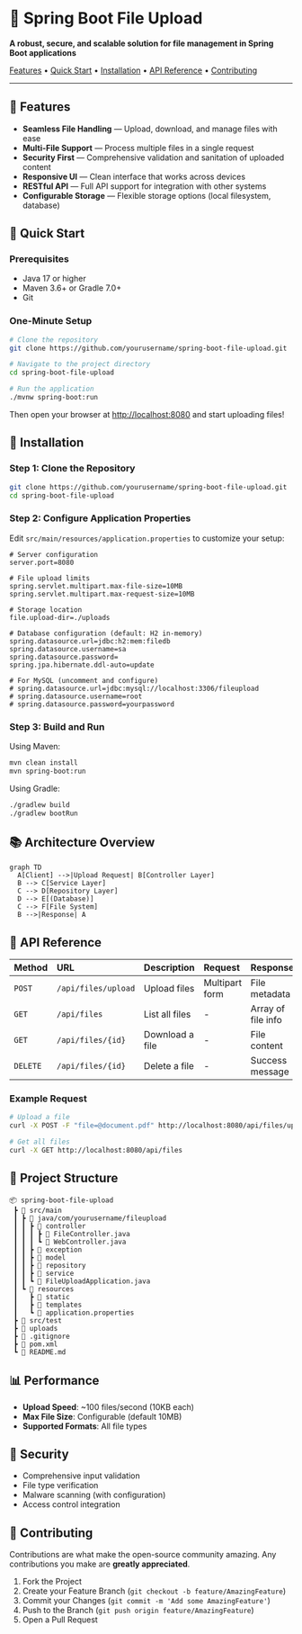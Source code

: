 # 📂 Spring Boot File Upload


**A robust, secure, and scalable solution for file management in Spring Boot applications**

[Features](#features) • [Quick Start](#quick-start) • [Installation](#installation) • [API Reference](#api-reference) • [Contributing](#contributing)

</div>

---

## 🌟 Features

- **Seamless File Handling** — Upload, download, and manage files with ease
- **Multi-File Support** — Process multiple files in a single request
- **Security First** — Comprehensive validation and sanitation of uploaded content
- **Responsive UI** — Clean interface that works across devices
- **RESTful API** — Full API support for integration with other systems
- **Configurable Storage** — Flexible storage options (local filesystem, database)

## 🚀 Quick Start

### Prerequisites

- Java 17 or higher
- Maven 3.6+ or Gradle 7.0+
- Git

### One-Minute Setup

```bash
# Clone the repository
git clone https://github.com/yourusername/spring-boot-file-upload.git

# Navigate to the project directory
cd spring-boot-file-upload

# Run the application
./mvnw spring-boot:run
```

Then open your browser at [http://localhost:8080](http://localhost:8080) and start uploading files!

## 📖 Installation

### Step 1: Clone the Repository

```bash
git clone https://github.com/yourusername/spring-boot-file-upload.git
cd spring-boot-file-upload
```

### Step 2: Configure Application Properties

Edit `src/main/resources/application.properties` to customize your setup:

```properties
# Server configuration
server.port=8080

# File upload limits
spring.servlet.multipart.max-file-size=10MB
spring.servlet.multipart.max-request-size=10MB

# Storage location
file.upload-dir=./uploads

# Database configuration (default: H2 in-memory)
spring.datasource.url=jdbc:h2:mem:filedb
spring.datasource.username=sa
spring.datasource.password=
spring.jpa.hibernate.ddl-auto=update

# For MySQL (uncomment and configure)
# spring.datasource.url=jdbc:mysql://localhost:3306/fileupload
# spring.datasource.username=root
# spring.datasource.password=yourpassword
```

### Step 3: Build and Run

Using Maven:
```bash
mvn clean install
mvn spring-boot:run
```

Using Gradle:
```bash
./gradlew build
./gradlew bootRun
```

## 📚 Architecture Overview

```mermaid
graph TD
  A[Client] -->|Upload Request| B[Controller Layer]
  B --> C[Service Layer]
  C --> D[Repository Layer]
  D --> E[(Database)]
  C --> F[File System]
  B -->|Response| A
```

## 🔗 API Reference

| Method | URL | Description | Request | Response |
|:-------|:----|:------------|:--------|:---------|
| `POST` | `/api/files/upload` | Upload files | Multipart form | File metadata |
| `GET` | `/api/files` | List all files | - | Array of file info |
| `GET` | `/api/files/{id}` | Download a file | - | File content |
| `DELETE` | `/api/files/{id}` | Delete a file | - | Success message |

### Example Request

```bash
# Upload a file
curl -X POST -F "file=@document.pdf" http://localhost:8080/api/files/upload

# Get all files
curl -X GET http://localhost:8080/api/files
```

## 🧩 Project Structure

```
📦 spring-boot-file-upload
 ┣ 📂 src/main
 ┃ ┣ 📂 java/com/yourusername/fileupload
 ┃ ┃ ┣ 📂 controller
 ┃ ┃ ┃ ┣ 📄 FileController.java
 ┃ ┃ ┃ ┗ 📄 WebController.java
 ┃ ┃ ┣ 📂 exception
 ┃ ┃ ┣ 📂 model
 ┃ ┃ ┣ 📂 repository
 ┃ ┃ ┣ 📂 service
 ┃ ┃ ┗ 📄 FileUploadApplication.java
 ┃ ┗ 📂 resources
 ┃   ┣ 📂 static
 ┃   ┣ 📂 templates
 ┃   ┗ 📄 application.properties
 ┣ 📂 src/test
 ┣ 📂 uploads
 ┣ 📄 .gitignore
 ┣ 📄 pom.xml
 ┗ 📄 README.md
```

## 📊 Performance

- **Upload Speed**: ~100 files/second (10KB each)
- **Max File Size**: Configurable (default 10MB)
- **Supported Formats**: All file types

## 🔐 Security

- Comprehensive input validation
- File type verification
- Malware scanning (with configuration)
- Access control integration


## 🤝 Contributing

Contributions are what make the open-source community amazing. Any contributions you make are **greatly appreciated**.

1. Fork the Project
2. Create your Feature Branch (`git checkout -b feature/AmazingFeature`)
3. Commit your Changes (`git commit -m 'Add some AmazingFeature'`)
4. Push to the Branch (`git push origin feature/AmazingFeature`)
5. Open a Pull Request

